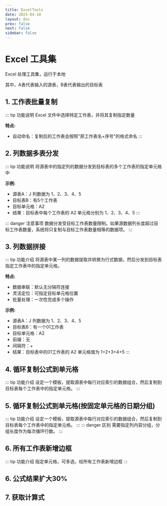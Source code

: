 ```yaml
---
title: ExcelTools
date: 2025-04-10
layout: doc
prev: false
next: false
sidebar: false
---
```


<script setup> 
import ExcelCopyWorksheet from '../../.vitepress/components/tools/excel/ExcelCopyWorksheet.vue'
import ExcelCopyColumn from '../../.vitepress/components/tools/excel/ExcelCopyColumn.vue'
import ExcelCopyColumnToRow from '../../.vitepress/components/tools/excel/ExcelCopyColumnToRow.vue'
import ExcelCopyFormulaToCell from '../../.vitepress/components/tools/excel/ExcelCopyFormulaToCell.vue'
import ExcelCopyFormulaToCellOnDate from '../../.vitepress/components/tools/excel/ExcelCopyFormulaToCellOnDate.vue'
import ExcelAddBorder from '../../.vitepress/components/tools/excel/ExcelAddBorder.vue'
import ExcelDataExpand from '../../.vitepress/components/tools/excel/ExcelDataExpand.vue'
import ExcelFormula from '../../.vitepress/components/tools/excel/ExcelFormula.vue'
</script>

# Excel 工具集

Excel 处理工具集，运行于本地

其中，A表代表输入的源表，B表代表输出的目标表

## 1. 工作表批量复制

::: tip 功能说明
Excel 文件中选择特定工作表，并将其复制指定数量

**特点:**

- 自动命名：复制后的工作表会按照"原工作表名+序号"的格式命名
  :::

<ExcelCopyWorksheet />

## 2. 列数据多表分发

::: tip 功能说明
将源表中的指定列的数据分发到目标表的多个工作表的指定单元格中

**示例:**

- 源表A：J 列数据为 1、2、3、4、5
- 目标表B：有5个工作表
- 目标单元格：A2
- 结果：目标表中每个工作表的 A2 单元格分别为 1、2、3、4、5
  :::

::: danger 注意事项
数据分发受目标工作表数量限制。如果源数据列长度超过目标工作表数量，系统将只复制与目标工作表数量相等的数据项。
:::

<ExcelCopyColumn />

## 3. 列数据拼接

::: tip 功能介绍
将源表中某一列的数据提取并转换为行式数据，然后分发到目标表指定工作表中的指定单元格。

**特点:**

- 数据串联：默认无分隔符连接
- 灵活定位：可指定目标单元格位置
- 批量处理：一次性完成多个操作

**示例:**

- 源表A：J 列数据为 1、2、3、4、5
- 目标表B：有一个01工作表
- 目标单元格：A2
- 前缀：无
- 间隔符：+
- 结果：目标表中的01工作表的 A2 单元格值为 1+2+3+4+5
  :::

<ExcelCopyColumnToRow />

## 4. 循环复制公式到单元格

::: tip 功能介绍
设定一个模板，提取源表中每行对应索引的数据组合，然后复制到目标表每个工作表中的指定单元格。
:::

<ExcelCopyFormulaToCell />

## 5. 循环复制公式到单元格(按固定单元格的日期分组)

::: tip 功能介绍
设定一个模板，提取源表中每行对应索引的数据组合，然后复制到目标表每个工作表中的指定单元格。
:::
::: danger 区别
需要指定列内容分组，分组长度作为每次循环行数。
:::

<ExcelCopyFormulaToCellOnDate />

## 6. 所有工作表新增边框

::: tip 功能介绍
指定单元格，可多选，给所有工作表新增边框
:::

<ExcelAddBorder />

## 6. 公式结果扩大30%

<ExcelDataExpand />

## 7. 获取计算式

<ExcelFormula />

